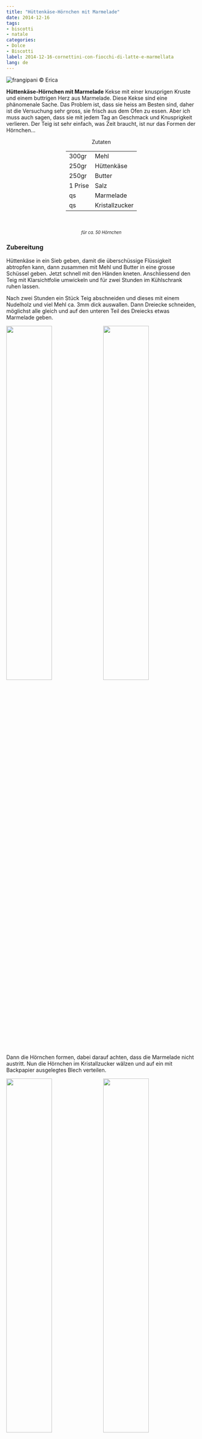 ```yaml
---
title: "Hüttenkäse-Hörnchen mit Marmelade"
date: 2014-12-16
tags:
- biscotti
- natale
categories:
- Dolce
- Biscotti
label: 2014-12-16-cornettini-con-fiocchi-di-latte-e-marmellata
lang: de
---
```

![](../2014-12-16-cornettini-con-fiocchi-di-latte-e-marmellata/header.jpeg "frangipani © Erica")

**Hüttenkäse-Hörnchen mit Marmelade** Kekse mit einer knusprigen Kruste und einem buttrigen Herz aus Marmelade. Diese Kekse sind eine phänomenale Sache. Das Problem ist, dass sie heiss am Besten sind, daher ist die Versuchung sehr gross, sie frisch aus dem Ofen zu essen. Aber ich muss auch sagen, dass sie mit jedem Tag an Geschmack und Knusprigkeit verlieren. Der Teig ist sehr einfach, was Zeit braucht, ist nur das Formen der Hörnchen...

<div id="wrapper" style="text-align: center">
  <div id="yourdiv" style="display: inline-block;">
    <div class="ingredients" itemscope itemtype="http://schema.org/Recipe">
      <span itemprop="name" style="display:none;">Hüttenkäse-Hörnchen mit Marmelade</span>
      <span itemprop="recipeCategory" style="display:none;">Süsses</span>
      <img itemprop="image" style="display:none;" class="ignore-gallery-item" src="../2014-12-16-cornettini-con-fiocchi-di-latte-e-marmellata/header.jpeg"/>
      <span itemprop="author" style="display:none;">Erica Raiano</span>
      <span itemprop="description" style="display:none;">Hüttenkäse-Hörnchen mit Marmelade, Kekse mit einer knusprigen Kruste und einem buttrigen Herz aus Marmelade.</span>
      <div class="ingredients-title">Zutaten</div>
      <table>
        <tbody>
          <tr itemprop="recipeIngredient">
            <td>300gr</td>
            <td>Mehl</td>
          </tr>
          <tr itemprop="recipeIngredient">
            <td>250gr</td>
            <td>Hüttenkäse</td>
          </tr>
          <tr itemprop="recipeIngredient">
            <td>250gr</td>
            <td>Butter</td>
          </tr>
          <tr itemprop="recipeIngredient">
            <td>1 Prise</td>
            <td>Salz</td>
          </tr>
          <tr itemprop="recipeIngredient">
            <td>qs</td>
            <td>Marmelade</td>
          </tr>
          <tr itemprop="recipeIngredient">
            <td>qs</td>
            <td>Kristallzucker</td>
          </tr>
        </tbody>
      </table>
      <br></br>
      <i class="pull-right" style="font-size: 80%;" itemprop="recipeYield">für ca. 50 Hörnchen</i>
    </div>
  </div>
</div>

<h3>
  <font color="grey">
    <i class="fa fa-cogs"></i>
  </font> Zubereitung
</h3>

Hüttenkäse in ein Sieb geben, damit die überschüssige Flüssigkeit abtropfen kann, dann zusammen mit Mehl und Butter in eine grosse Schüssel geben. Jetzt schnell mit den Händen kneten. Anschliessend den Teig mit Klarsichtfolie umwickeln und für zwei Stunden im Kühlschrank ruhen lassen.

Nach zwei Stunden ein Stück Teig abschneiden und dieses mit einem Nudelholz und viel Mehl ca. 3mm dick auswallen. Dann Dreiecke schneiden, möglichst alle gleich und auf den unteren Teil des Dreiecks etwas Marmelade geben.
<p>
  <div style="width: 100%; margin-bottom: 0">
    <img style="float: left; width: 49%; margin-right: 1%" src="../2014-12-16-cornettini-con-fiocchi-di-latte-e-marmellata/impasto.jpeg" alt="" title="frangipani © Erica" />
    <img style="float: left; width: 49%; margin-left: 1%" src="../2014-12-16-cornettini-con-fiocchi-di-latte-e-marmellata/cornettini.jpeg" alt="" title="frangipani © Erica" />
    <div style="clear: both;"></div>
  </div>
</p>

Dann die Hörnchen formen, dabei darauf achten, dass die Marmelade nicht austritt. Nun die Hörnchen im Kristallzucker wälzen und auf ein mit Backpapier ausgelegtes Blech verteilen.
<p>
  <div style="width: 100%; margin-bottom: 0">
    <img style="float: left; width: 49%; margin-right: 1%" src="../2014-12-16-cornettini-con-fiocchi-di-latte-e-marmellata/zucchero.jpeg" alt="" title="frangipani © Erica" />
    <img style="float: left; width: 49%; margin-left: 1%" src="../2014-12-16-cornettini-con-fiocchi-di-latte-e-marmellata/teglia.jpeg" alt="" title="frangipani © Erica" />
    <div style="clear: both;"></div>
  </div>
</p>

Anschliessend im vorgeheizten Ofen bei 200°C Ober- und Unterhitze für 15-20min backen, je nachdem wie gross sie sind. Lasst sie nicht zu dunkel werden, sonst werden sie zu trocken. Dann vollständig abkühlen lassen und in einer Blechdose für maximal 3 Tage an einem kühlen, trockenen Ort aufbewahren. Ich empfehle euch, sie sofort zu essen, da sie mit jedem Tag ihren Geschmack und ihre Knusprigkeit verlieren.
<p>
  <div style="width: 100%; margin-bottom: 0">
    <img style="float: left; width: 49%; margin-right: 1%" src="../2014-12-16-cornettini-con-fiocchi-di-latte-e-marmellata/risultato1.jpeg" alt="" title="frangipani © Erica" />
    <img style="float: left; width: 49%; margin-left: 1%" src="../2014-12-16-cornettini-con-fiocchi-di-latte-e-marmellata/risultato2.jpeg" alt="" title="frangipani © Erica" />
    <div style="clear: both"></div>
  </div>
</p>

<p>
  <div style="width: 100%; margin-bottom: 0">
    <img style="float: left; width: 49%; margin-right: 1%" src="../2014-12-16-cornettini-con-fiocchi-di-latte-e-marmellata/risultato3.jpeg" alt="" title="frangipani © Erica" />
    <img style="float: left; width: 49%; margin-left: 1%" src="../2014-12-16-cornettini-con-fiocchi-di-latte-e-marmellata/risultato4.jpeg" alt="" title="frangipani © Erica" />
    <div style="clear: both"></div>
  </div>
</p>

Sie sind sooo gut, dass ich sie das ganze Jahr durch essen würde!
<p>
  <div style="width: 100%; margin-bottom: 0">
    <img style="float: left; width: 49%; margin-right: 1%" src="../2014-12-16-cornettini-con-fiocchi-di-latte-e-marmellata/risultato5.jpeg" alt="" title="frangipani © Erica" />
    <img style="float: left; width: 49%; margin-left: 1%" src="../2014-12-16-cornettini-con-fiocchi-di-latte-e-marmellata/risultato6.jpeg" alt="" title="frangipani © Erica" />
    <div style="clear: both"></div>
  </div>
</p>

![](../2014-12-16-cornettini-con-fiocchi-di-latte-e-marmellata/risultato7.jpeg "frangipani © Erica")

<h4>Buon appetito
  <font color="red">
    <i class="fa fa-smile-o"></i>
  </font>
</h4>
